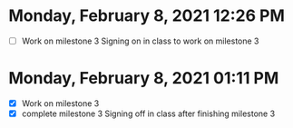 # Monday, February  8, 2021 12:26 PM
- [ ] Work on milestone 3
Signing on in class to work on milestone 3
# Monday, February  8, 2021 01:11 PM
- [x] Work on milestone 3
- [x] complete milestone 3
Signing off in class after finishing milestone 3